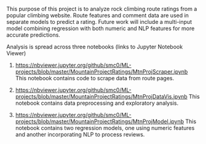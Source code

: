 This purpose of this project is to analyze rock climbing route ratings from a popular climbing website. Route features and comment data are used in separate models to predict a rating. Future work will include a multi-input model combining regression with both numeric and NLP features for more accurate predictions.

Analysis is spread across three notebooks (links to Jupyter Notebook Viewer)

1. https://nbviewer.jupyter.org/github/smc0/ML-projects/blob/master/MountainProjectRatings/MtnProjScraper.ipynb  
This notebook contains code to scrape data from route pages.

2. https://nbviewer.jupyter.org/github/smc0/ML-projects/blob/master/MountainProjectRatings/MtnProjDataVis.ipynb
This notebook contains data preprocessing and exploratory analysis.

3. https://nbviewer.jupyter.org/github/smc0/ML-projects/blob/master/MountainProjectRatings/MtnProjModel.ipynb
This notebook contains two regression models, one using numeric features and another incorporating NLP to process reviews.
